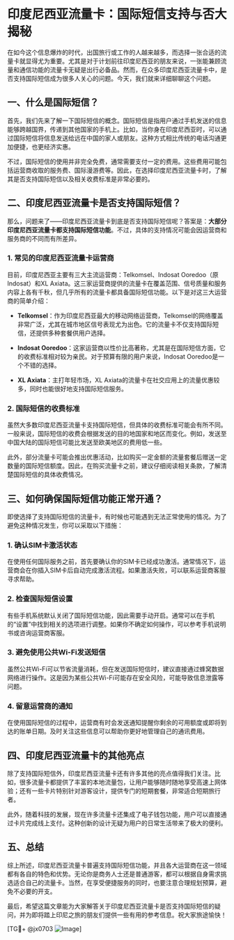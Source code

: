 # 印度尼西亚流量卡：国际短信支持与否大揭秘

在如今这个信息爆炸的时代，出国旅行或工作的人越来越多，而选择一张合适的流量卡就显得尤为重要。尤其是对于计划前往印度尼西亚的朋友来说，一张能兼顾流量和通信功能的流量卡无疑是出行必备品。然而，在众多印度尼西亚流量卡中，是否支持国际短信成为很多人关心的问题。今天，我们就来详细聊聊这个问题。

## 一、什么是国际短信？

首先，我们先来了解一下国际短信的概念。国际短信是指用户通过手机发送的信息能够跨越国界，传递到其他国家的手机上。比如，当你身在印度尼西亚时，可以通过国际短信将信息发送给远在中国的家人或朋友。这种方式相比传统的电话沟通更加便捷，也更经济实惠。

不过，国际短信的使用并非完全免费，通常需要支付一定的费用。这些费用可能包括运营商收取的服务费、国际漫游费等。因此，在选择印度尼西亚流量卡时，了解其是否支持国际短信以及相关收费标准是非常必要的。

## 二、印度尼西亚流量卡是否支持国际短信？

那么，问题来了——印度尼西亚流量卡到底是否支持国际短信呢？答案是：**大部分印度尼西亚流量卡都支持国际短信功能**。不过，具体的支持情况可能会因运营商和服务商的不同而有所差异。

### 1. 常见的印度尼西亚流量卡运营商

目前，印度尼西亚主要有三大主流运营商：Telkomsel、Indosat Ooredoo（原Indosat）和XL Axiata。这三家运营商提供的流量卡在覆盖范围、信号质量和服务内容上各有千秋，但几乎所有的流量卡都具备国际短信功能。以下是对这三大运营商的简单介绍：

- **Telkomsel**：作为印度尼西亚最大的移动网络运营商，Telkomsel的网络覆盖非常广泛，尤其在城市地区信号表现尤为出色。它的流量卡不仅支持国际短信，还提供多种套餐供用户选择。
  
- **Indosat Ooredoo**：这家运营商以性价比高著称，尤其是在国际短信方面，它的收费标准相对较为亲民。对于预算有限的用户来说，Indosat Ooredoo是一个不错的选择。

- **XL Axiata**：主打年轻市场，XL Axiata的流量卡在社交应用上的流量优惠较多，同时也能很好地支持国际短信服务。

### 2. 国际短信的收费标准

虽然大多数印度尼西亚流量卡支持国际短信，但具体的收费标准可能会有所不同。一般来说，国际短信的收费会根据发送的目的地国家和地区而变化。例如，发送至中国大陆的国际短信可能比发送至欧美地区的费用低一些。

此外，部分流量卡可能会推出优惠活动，比如购买一定金额的流量套餐后赠送一定数量的国际短信额度。因此，在购买流量卡之前，建议仔细阅读相关条款，了解清楚国际短信的具体收费情况。

## 三、如何确保国际短信功能正常开通？

即使选择了支持国际短信的流量卡，有时候也可能遇到无法正常使用的情况。为了避免这种情况发生，你可以采取以下措施：

### 1. 确认SIM卡激活状态

在使用任何国际服务之前，首先要确认你的SIM卡已经成功激活。通常情况下，运营商会在你插入SIM卡后自动完成激活流程。如果激活失败，可以联系运营商客服寻求帮助。

### 2. 检查国际短信设置

有些手机系统默认关闭了国际短信功能，因此需要手动开启。通常可以在手机的“设置”中找到相关的选项进行调整。如果你不确定如何操作，可以参考手机说明书或咨询运营商客服。

### 3. 避免使用公共Wi-Fi发送短信

虽然公共Wi-Fi可以节省流量消耗，但在发送国际短信时，建议直接通过蜂窝数据网络进行操作。这是因为某些公共Wi-Fi可能存在安全风险，可能导致信息泄露等问题。

### 4. 留意运营商的通知

在使用国际短信的过程中，运营商有时会发送通知提醒你剩余的可用额度或即将到达的账单日期。及时关注这些信息可以帮助你更好地管理自己的通讯费用。

## 四、印度尼西亚流量卡的其他亮点

除了支持国际短信外，印度尼西亚流量卡还有许多其他的亮点值得我们关注。比如，很多流量卡都提供了丰富的本地流量包，让用户能够随时随地享受高速上网体验；还有一些卡片特别针对游客设计，提供专门的短期套餐，非常适合短期旅行者。

此外，随着科技的发展，现在许多流量卡还集成了电子钱包功能，用户可以直接通过卡片完成线上支付。这种创新的设计无疑为用户的日常生活带来了极大的便利。

## 五、总结

综上所述，印度尼西亚流量卡普遍支持国际短信功能，并且各大运营商在这一领域都有各自的特色和优势。无论你是商务人士还是普通游客，都可以根据自身需求挑选适合自己的流量卡。当然，在享受便捷服务的同时，也要注意合理规划预算，避免不必要的开支。

最后，希望这篇文章能为大家解答关于印度尼西亚流量卡是否支持国际短信的疑问，并为即将踏上印尼之旅的朋友们提供一些有用的参考信息。祝大家旅途愉快！

[TG💪+ @jx0703 ![Image](https://github.com/user-attachments/assets/dbca1d08-cadb-493c-b0ec-ad6f7a83f270)]